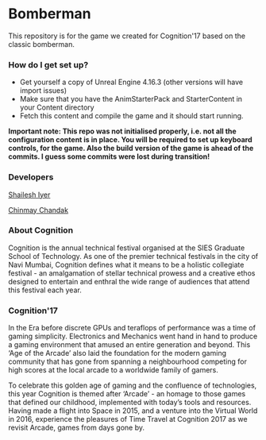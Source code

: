 # Bomberman
This repository is for the game we created for Cognition'17 based on the classic bomberman.

### How do I get set up?
* Get yourself a copy of Unreal Engine 4.16.3 (other versions will have import issues)
* Make sure that you have the AnimStarterPack and StarterContent in your Content directory
* Fetch this content and compile the game and it should start running.

**Important note:
This repo was not initialised properly, i.e. not all the configuration content is in place. You will be required to set up keyboard controls, for the game.
Also the build version of the game is ahead of the commits. I guess some commits were lost during transition!**

### Developers
[Shailesh Iyer](https://github.com/shaileshiyer)

[Chinmay Chandak](https://github.com/CCAtAlvis)

### About Cognition
Cognition is the annual technical festival organised at the SIES Graduate School of Technology. As one of the premier technical festivals in the city of Navi Mumbai, Cognition defines what it means to be a holistic collegiate festival - an amalgamation of stellar technical prowess and a creative ethos designed to entertain and enthral the wide range of audiences that attend this festival each year.

### Cognition'17
In the Era before discrete GPUs and teraflops of performance was a time of gaming simplicity. Electronics and Mechanics went hand in hand to produce a gaming environment that amused an entire generation and beyond. This ‘Age of the Arcade’ also laid the foundation for the modern gaming community that has gone from spanning a neighbourhood competing for high scores at the local arcade to a worldwide family of gamers. 

To celebrate this golden age of gaming and the confluence of technologies, this year Cognition is themed after ‘Arcade’ - an homage to those games that defined our childhood, implemented with today’s tools and resources. Having made a flight into Space in 2015, and a venture into the Virtual World in 2016, experience the pleasures of Time Travel at Cognition 2017 as we revisit Arcade, games from days gone by.
